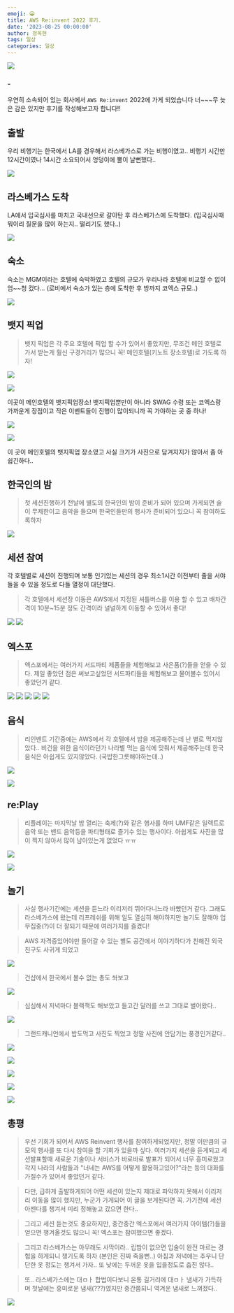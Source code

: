 ```yaml
---
emoji: 😀
title: AWS Re:invent 2022 후기.
date: '2023-08-25 00:00:00'
author: 정욱현
tags: 일상
categories: 일상
---
```



![](https://velog.velcdn.com/images/jtret2424/post/092e0db6-9d37-4c7b-8364-3ae62541d429/image.jpeg)


### -

> 
우연히 소속되어 있는 회사에서 ```AWS Re:invent``` 2022에 가게 되었습니다
너~~~무 늦은 감은 있지만 후기를 작성해보고자 합니다!!

## 출발

>
우리 비행기는 한국에서 LA를 경우해서 라스베가스로 가는 비행이였고..
비행기 시간만 12시간이였나 14시간 소요되어서 엉덩이에 뿔이 날뻔했다..

![](https://velog.velcdn.com/images/jtret2424/post/eb3cca20-9aa8-4b07-92ca-a37decc134fd/image.jpeg)


## 라스베가스 도착
>
LA에서 입국심사를 마치고 국내선으로 갈아탄 후 라스베가스에 도착했다.
(입국심사때 뭐이리 질문을 많이 하는지.. 떨리기도 했다..)

![](https://velog.velcdn.com/images/jtret2424/post/2917855f-f33a-426c-be47-a3937dba13cd/image.jpeg)

## 숙소
>
숙소는 MGM이라는 호텔에 숙박하였고 호텔의 규모가 우리나라 호텔에 비교할 수 없이 엄~~청 컸다...
(로비에서 숙소가 있는 층에 도착한 후 방까지 코엑스 규모..)

![](https://velog.velcdn.com/images/jtret2424/post/7a6b7cf1-c2c4-4dc5-b0f4-e7d14ab1ff4c/image.jpeg)

## 뱃지 픽업

>뱃지 픽업은 각 주요 호텔에 픽업 할 수가 있어서 좋았지만, 무조건 메인 호텔로 가서 받는게 훨신 구경거리가 많으니 꼭! 메인호텔(키노트 장소호텔)로 가도록 하자! 

![](https://velog.velcdn.com/images/jtret2424/post/1fddc552-934a-4af5-b5e0-656c908c67e2/image.jpeg)

![](https://velog.velcdn.com/images/jtret2424/post/8bbc0a97-a182-483e-b868-1fea9039e99b/image.jpeg)

>
이곳이 메인호텔의 뱃지픽업장소!
뱃지픽업뿐만이 아니라 SWAG 수령 또는 코엑스랑 가까운게 장점이고 작은 이벤트들이 진행이 많이되니까 꼭 가야하는 곳 중 하나!

![](https://velog.velcdn.com/images/jtret2424/post/e22ed27a-c97e-4e8b-9645-d4cc99ff3f49/image.jpeg)

![](https://velog.velcdn.com/images/jtret2424/post/83868538-934a-4ea6-a045-7a6cbcc3e30c/image.jpeg)

>
이 곳이 메인호텔의 뱃지픽업 장소였고 사실 크기가 사진으로 담겨지지가 않아서 좀 아쉽긴하다..

## 한국인의 밤
>첫 세션진행하기 전날에 별도의 한국인의 밤이 준비가 되어 있으며 가게되면 술이 무제한이고 음악을 들으며 한국인들만의 행사가 준비되어 있으니 꼭 참여하도록하자

![](https://velog.velcdn.com/images/jtret2424/post/fcbf4727-5451-4131-b8f6-55317152716f/image.jpeg)

## 세션 참여

>
각 호텔별로 세션이 진행되며 보통 인기있는 세션의 경우 최소1시간 이전부터 줄을 서야 들을 수 있을 정도로 다들 열정이 대단했다.

>각 호텔에서 세션장 이동은 AWS에서 지정된 셔틀버스를 이용 할 수 있고 배차간격이 10분~15분 정도 간격이라 널널하게 이동할 수 있어서 좋다! 

![](https://velog.velcdn.com/images/jtret2424/post/171f3a17-1b15-4fcd-96d7-b3b558cf7775/image.jpeg)
![](https://velog.velcdn.com/images/jtret2424/post/9ddba307-5a03-40f8-beff-bcd3320f5a6e/image.jpeg)





## 엑스포
>엑스포에서는 여러가지 서드파티 제품들을 체험해보고 사은품(?)들을 얻을 수 있다.
제일 좋았던 점은 써보고싶었던 서드파티들을 체험해보고 물어볼수 있어서 좋았던거 같다.

![](https://velog.velcdn.com/images/jtret2424/post/78fcc9a0-e64a-47db-aeb7-b4e39a9b4c68/image.jpeg)
![](https://velog.velcdn.com/images/jtret2424/post/a6e7f9a5-97b9-4354-ac65-0d36942ed08f/image.jpeg)
![](https://velog.velcdn.com/images/jtret2424/post/7e69ed06-ba48-4f74-a9db-960f803d71d7/image.jpeg)
![](https://velog.velcdn.com/images/jtret2424/post/2df233ab-de30-47ed-8e92-785dcf56e2d7/image.jpeg)
![](https://velog.velcdn.com/images/jtret2424/post/40046706-a7f1-4f9c-9aa6-b8bd7a2b84d4/image.jpeg)

## 음식

>리인벤트 기간중에는 AWS에서 각 호텔에서 밥을 제공해주는데 난 별로 먹지않았다..
비건을 위한 음식이라던가 나라별 먹는 음식에 맞춰서 제공해주는데 한국음식은 아쉽게도 있지않았다.
(국밥한그릇해야하는데..)

![](https://velog.velcdn.com/images/jtret2424/post/45cbc250-44c3-4bfe-b70d-38f63c803dd9/image.jpeg)

![](https://velog.velcdn.com/images/jtret2424/post/e4840926-dd13-4b7a-a8ca-8f8b2db4a67e/image.jpeg)

## re:Play

>리플레이는 마지막날 밤 열리는 축제(?)와 같은 행사를 하며 UMF같은 일렉트로음악 또는 밴드 음악등을 파티형태로 즐기수 있는 행사이다. 
아쉽게도 사진을 많이 찍지 않아서 많이 남아있는게 없었다 ㅠㅠ

![](https://velog.velcdn.com/images/jtret2424/post/6a974d5f-7309-42cd-9632-9288c6155852/image.jpeg)

![](https://velog.velcdn.com/images/jtret2424/post/14697d9b-429d-4539-9f2e-1aac1df84afa/image.jpeg)

## 놀기
>사실 행사기간에는 세션을 듣느라 이리저리 뛰어다니느라 바빴던거 같다.
그래도 라스베가스에 왔는데 리프레쉬를 위해 일도 열심히 해야하지만 놀기도 잘해야 업무집중(?)이 더 잘되기 때문에 여러가지를 즐겼다! 


> AWS 자격증있어야만 들어갈 수 있는 별도 공간에서 이야기하다가 친해진 외국 친구도 사귀게 되었고

![](https://velog.velcdn.com/images/jtret2424/post/d7d4710b-8829-49c3-b36a-f6cfff0dcbe1/image.jpeg)

>건샵에서 한국에서 볼수 없는 총도 쏴보고

![](https://velog.velcdn.com/images/jtret2424/post/50dc1416-8431-4f4a-8f1f-b6b2a4326de6/image.jpeg)

>  심심해서 저녁마다 블랙잭도 해보았고 들고간 달러를 쓰고 그대로 벌어왔다..

![](https://velog.velcdn.com/images/jtret2424/post/54b59f71-0904-41bd-a06b-40afcf51c6d3/image.jpeg)

>그랜드캐니언에서 밥도먹고 사진도 찍었고 정말 사진에 안담기는 풍경인거같다..

![](https://velog.velcdn.com/images/jtret2424/post/31855149-a6ef-421d-98c8-d4a32a17f5f3/image.jpeg)

![](https://velog.velcdn.com/images/jtret2424/post/6d8fddc4-b45a-4cf2-847c-fc3dca5ab700/image.jpeg)

![](https://velog.velcdn.com/images/jtret2424/post/04d271ef-768b-4ae1-aa8c-dedf65676c6d/image.jpeg)

![](https://velog.velcdn.com/images/jtret2424/post/f558e30c-c783-47dd-8ccd-bf25fd5e70e1/image.jpeg)

![](https://velog.velcdn.com/images/jtret2424/post/52eb47f2-eb10-4f8b-9532-3db92658199d/image.jpeg)


## 총평

> 우선 기회가 되어서 AWS Reinvent 행사를 참여하게되었지만, 정말 이만큼의 규모의 행사를 또 다시 참여을 할 기회가 있을까 싶다.
여러가지 세션을 듣게되고 세션발표할때 새로운 기술이나 서비스가 바로바로 발표가 되어서 너무 흥미로웠고 각지 나라의 사람들과 "너네는 AWS를 어떻게 활용하고있어?"라는 등의 대화를 가질수가 있어서 좋았던거 같다.

>다만, 급하게 출발하게되어 어떤 세션이 있는지 제대로 파악하지 못해서 이리저리 이동을 많이 했지만, 누군가 가게되어 이 글을 보게된다면 꼭. 가기전에 세션 아젠다를 챙겨서 미리 정해놓고 갔으면 한다..

>그리고 세션 듣는것도 중요하지만, 중간중간 엑스포에서 여러가지 아이템(?)들을 얻으면 챙겨올것도 많으니 꼭! 엑스포는 참여했으면 좋겠다.

>그리고 라스베가스는 아무래도 사막이라.. 립밤이 없으면 입술이 완전 마르는 경험을 하게되니 챙기도록 하자 (본인은 진짜 죽을뻔..)
아침과 저녁에는 추우니 단단한 옷 정도는 챙겨서 가자.. 또 낮에는 두꺼운 옷을 입을정도로 춥진 않다..

>또.. 라스베가스에는 대ㅁㅏ 합법이다보니 온통 길거리에 대ㅁㅏ 냄새가 가득하며 첫날에는 흥미로운 냄새(???)였지만 중간쯤되니 역겨운 냄새로 느껴졌다..



![](https://velog.velcdn.com/images/jtret2424/post/844fb64a-df34-450c-86d6-d1285ba1f10a/image.jpeg)


```toc
```